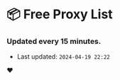 # :package: Free Proxy List
### Updated every 15 minutes.

- Last updated: `2024-04-19 22:22`

:heart:
